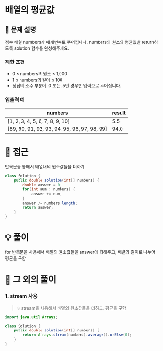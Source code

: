# 배열의 평균값

## 📌 문제 설명

정수 배열 numbers가 매개변수로 주어집니다. numbers의 원소의 평균값을 return하도록 solution 함수를 완성해주세요.

### 제한 조건

- 0 ≤ numbers의 원소 ≤ 1,000
- 1 ≤ numbers의 길이 ≤ 100
- 정답의 소수 부분이 .0 또는 .5인 경우만 입력으로 주어집니다.

### 입출력 예

| numbers                                      | result |
| -------------------------------------------- | ------ |
| [1, 2, 3, 4, 5, 6, 7, 8, 9, 10]              | 5.5    |
| [89, 90, 91, 92, 93, 94, 95, 96, 97, 98, 99] | 94.0   |

# 🧐 접근

반복문을 통해서 배열내의 원소값들을 더하기

```java
class Solution {
    public double solution(int[] numbers) {
        double answer = 0;
        for(int num : numbers) {
            answer += num;
        }
        answer /= numbers.length;
        return answer;
    }
}
```

# 💡 풀이

for 반복문을 사용해서 배열의 원소값들을 answer에 더해주고, 배열의 길이로 나누어 평균을 구함

# 📘 그 외의 풀이

### 1. stream 사용

> 💡 stream을 사용해서 배열의 원소값들을 더하고, 평균을 구함

```java
import java.util.Arrays;

class Solution {
    public double solution(int[] numbers) {
        return Arrays.stream(numbers).average().orElse(0);
    }
}
```
